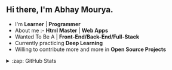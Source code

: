 ## Hi there, I'm Abhay Mourya.
- I'm  **Learner** | **Programmer** 
- About me :- **Html Master** | **Web Apps**
- Wanted To Be A | **Front-End/Back-End/Full-Stack**
- Currently practicing **Deep Learning**
- Willing to contribute more and more in **Open Source Projects**
<details>
  <summary>:zap: GitHub Stats</summary>
</br>
<img align="center" alt="Abhay557's GitHub Stats" src="https://github-readme-stats-eight-pink.vercel.app/api?username=Abhay557&&show_icons=true&theme=tokyonight&layout=compact" />
</br>
<img align="center" src="https://github-readme-streak-stats.herokuapp.com/?user=Abhay557&show_icons=true&theme=tokyonight&layout=compact" alt="Abhay557" />

### Profile views counter

![Visitor Count](https://profile-counter.glitch.me/{Abhay557}/count.svg)

### Languages and Tools : 

[<img align="left" alt="Python" width="26px" src="https://cdn4.iconfinder.com/data/icons/logos-and-brands/512/267_Python_logo-128.png" />](https://www.python.org/)
[<img align="left" alt="HTML5" width="26px" src="https://cdn1.iconfinder.com/data/icons/logotypes/32/badge-html-5-128.png" />](https://www.w3.org/html/)
[<img align="left" alt="CSS3" width="26px" src="https://cdn1.iconfinder.com/data/icons/logotypes/32/badge-css-3-128.png" />](https://www.w3schools.com/css/)
[<img align="left" alt="JavaScript" width="26px" src="https://cdn4.iconfinder.com/data/icons/logos-and-brands/512/187_Js_logo_logos-128.png" />](https://www.javascript.com/)
[<img align="left" alt="Node.js" width="26px" src="https://cdn4.iconfinder.com/data/icons/logos-and-brands/512/233_Node_Js_logo-128.png" />](https://nodejs.org/en/)
[<img align="left" alt="Java" width="26px" src="https://image.flaticon.com/icons/png/128/226/226777.png" />](https://www.java.com/)
[<img align="left" alt="Git" width="26px" src="https://cdn3.iconfinder.com/data/icons/social-media-2169/24/social_media_social_media_logo_git-128.png" />](https://git-scm.com/)
[<img align="left" alt="GitHub" width="26px" src="https://cdn4.iconfinder.com/data/icons/socialcones/508/Github-128.png" />](https://github.com/)
[<img align="left" alt="Visual Studio Code" width="26px" src="https://raw.githubusercontent.com/github/explore/80688e429a7d4ef2fca1e82350fe8e3517d3494d/topics/visual-studio-code/visual-studio-code.png" />](https://code.visualstudio.com/)
<br />
<br />
